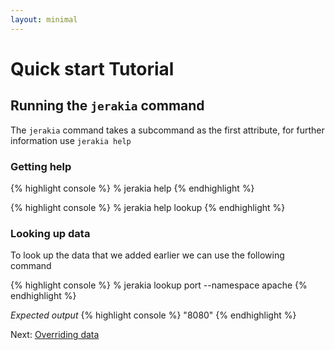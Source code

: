 ```yaml
---
layout: minimal
---
```


# Quick start Tutorial

## Running the `jerakia` command

The `jerakia` command takes a subcommand as the first attribute, for further information use `jerakia help`

### Getting help

{% highlight console %}
% jerakia help
{% endhighlight %}

{% highlight console %}
% jerakia help lookup
{% endhighlight %}

### Looking up data

To look up the data that we added earlier we can use the following command

{% highlight console %}
% jerakia lookup port --namespace apache 
{% endhighlight %}

_Expected output_
{% highlight console %}
"8080"
{% endhighlight %}

Next: [Overriding data](/tutorial/override)
